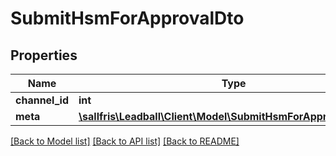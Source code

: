 # SubmitHsmForApprovalDto

## Properties
| Name           | Type                                                                                              | Description | Notes      |
|----------------|---------------------------------------------------------------------------------------------------|-------------|------------|
| **channel_id** | **int**                                                                                           |             | [optional] |
| **meta**       | [**\sallfris\Leadball\Client\Model\SubmitHsmForApprovalDtoMeta**](SubmitHsmForApprovalDtoMeta.md) |             | [optional] |

[[Back to Model list]](../../README.md#documentation-for-models) [[Back to API list]](../../README.md#documentation-for-api-endpoints) [[Back to README]](../../README.md)

